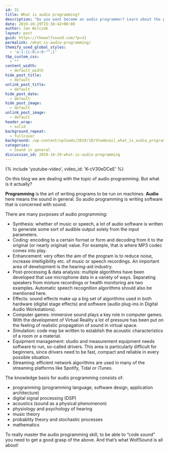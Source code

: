 ```yaml
---
id: 31
title: What is audio programming?
description: "Do you want become an audio programmer? Learn about the problems in digital audio and what you should learn in order to be able to solve them."
date: 2019-10-29T15:38:42+00:00
author: Jan Wilczek
layout: post
guid: https://thewolfsound.com/?p=31
permalink: /what-is-audio-programming/
themify_used_global_styles:
  - 'a:1:{i:0;s:0:"";}'
tbp_custom_css:
  - ""
content_width:
  - default_width
hide_post_title:
  - default
unlink_post_title:
  - default
hide_post_date:
  - default
hide_post_image:
  - default
unlink_post_image:
  - default
header_wrap:
  - solid
background_repeat:
  - fullcover
background: /wp-content/uploads/2019/10/thumbnail_what_is_audio_programming.webp
categories:
  - Sound in general
discussion_id: 2019-10-29-what-is-audio-programming
---
```

{% include 'youtube-video', video_id: 'K-cV30eDCeE' %}

On this blog we are dealing with the topic of audio programming. But what is it actually?

**Programming** is the art of writing programs to be run on machines. **Audio** here means the sound in general. So audio programming is writing software that is concerned with sound.

There are many purposes of audio programming:

  * Synthesis: whether of music or speech, a lot of audio software is written to generate some sort of audible output solely from the input parameters.
  * Coding: encoding to a certain format or form and decoding from it to the original (or nearly original) value. For example, that is where MP3 codec comes into play.
  * Enhancement: very often the aim of the program is to reduce noise, increase intelligibility etc. of music or speech recordings. An important area of development is the hearing-aid industry.
  * Post-processing & data analysis: multiple algorithms have been developed that use microphone data in a variety of ways. Separating speakers from mixture recordings or health monitoring are two examples. Automatic speech recognition algorithms should also be mentioned here.
  * Effects: sound effects make up a big set of algorithms used in both hardware (digital stage effects) and software (audio plug-ins in Digital Audio Workstations).
  * Computer games: immersive sound plays a key role in computer games. With the development of Virtual Reality a lot of pressure has been put on the feeling of realistic propagation of sound in virtual space.
  * Simulation: code may be written to establish the acoustic characteristics of a room or a material.
  * Equipment management: studio and measurement equipment needs software to run, so-called drivers. This area is particularly difficult for beginners, since drivers need to be fast, compact and reliable in every possible situation.
  * Streaming: efficient network algorithms are used in many of the streaming platforms like Spotify, Tidal or iTunes.

The knowledge basis for audio programming consists of:

  * programming (programming language, software design, application architecture)
  * digital signal processing (DSP)
  * acoustics (sound as a physical phenomenon)
  * physiology and psychology of hearing
  * music theory
  * probablity theory and stochastic processes
  * mathematics

To really master the audio programming skill, to be able to &#8220;code sound&#8221; you need to get a good grasp of the above. And that&#8217;s what WolfSound is all about!
